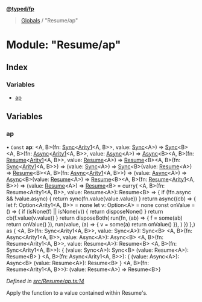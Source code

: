 **[@typed/fp](../README.md)**

> [Globals](../globals.md) / "Resume/ap"

# Module: "Resume/ap"

## Index

### Variables

* [ap](_resume_ap_.md#ap)

## Variables

### ap

• `Const` **ap**: \<A, B>(fn: [Sync](../interfaces/_resume_sync_.sync.md)\<[Arity1](_common_types_.md#arity1)\<A, B>>, value: [Sync](../interfaces/_resume_sync_.sync.md)\<A>) => [Sync](../interfaces/_resume_sync_.sync.md)\<B>\<A, B>(fn: [Async](../interfaces/_resume_async_.async.md)\<[Arity1](_common_types_.md#arity1)\<A, B>>, value: [Async](../interfaces/_resume_async_.async.md)\<A>) => [Async](../interfaces/_resume_async_.async.md)\<B>\<A, B>(fn: [Resume](_resume_resume_.md#resume)\<[Arity1](_common_types_.md#arity1)\<A, B>>, value: [Resume](_resume_resume_.md#resume)\<A>) => [Resume](_resume_resume_.md#resume)\<B>\<A, B>(fn: [Sync](../interfaces/_resume_sync_.sync.md)\<[Arity1](_common_types_.md#arity1)\<A, B>>) => (value: [Sync](../interfaces/_resume_sync_.sync.md)\<A>) => [Sync](../interfaces/_resume_sync_.sync.md)\<B>(value: [Resume](_resume_resume_.md#resume)\<A>) => [Resume](_resume_resume_.md#resume)\<B>\<A, B>(fn: [Async](../interfaces/_resume_async_.async.md)\<[Arity1](_common_types_.md#arity1)\<A, B>>) => (value: [Async](../interfaces/_resume_async_.async.md)\<A>) => [Async](../interfaces/_resume_async_.async.md)\<B>(value: [Resume](_resume_resume_.md#resume)\<A>) => [Resume](_resume_resume_.md#resume)\<B>\<A, B>(fn: [Resume](_resume_resume_.md#resume)\<[Arity1](_common_types_.md#arity1)\<A, B>>) => (value: [Resume](_resume_resume_.md#resume)\<A>) => [Resume](_resume_resume_.md#resume)\<B> = curry( \<A, B>(fn: Resume\<Arity1\<A, B>>, value: Resume\<A>): Resume\<B> => { if (!fn.async && !value.async) { return sync(fn.value(value.value)) } return async((cb) => { let f: Option\<Arity1\<A, B>> = none let v: Option\<A> = none const onValue = () => { if (isNone(f) \|\| isNone(v)) { return disposeNone() } return cb(f.value(v.value)) } return disposeBoth( run(fn, (ab) => { f = some(ab) return onValue() }), run(value, (a) => { v = some(a) return onValue() }), ) }) },) as { \<A, B>(fn: Sync\<Arity1\<A, B>>, value: Sync\<A>): Sync\<B> \<A, B>(fn: Async\<Arity1\<A, B>>, value: Async\<A>): Async\<B> \<A, B>(fn: Resume\<Arity1\<A, B>>, value: Resume\<A>): Resume\<B> \<A, B>(fn: Sync\<Arity1\<A, B>>): { (value: Sync\<A>): Sync\<B> (value: Resume\<A>): Resume\<B> } \<A, B>(fn: Async\<Arity1\<A, B>>): { (value: Async\<A>): Async\<B> (value: Resume\<A>): Resume\<B> } \<A, B>(fn: Resume\<Arity1\<A, B>>): (value: Resume\<A>) => Resume\<B>}

*Defined in [src/Resume/ap.ts:14](https://github.com/TylorS/typed-fp/blob/41076ce/src/Resume/ap.ts#L14)*

Apply the function to a value contained within Resume's.
